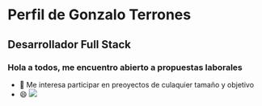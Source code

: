 # Perfil de Gonzalo Terrones
## Desarrollador Full Stack
### Hola a todos, me encuentro abierto a propuestas laborales
- 👋 Me interesa participar en preoyectos de culaquier tamaño y objetivo
- 😄
![](https://fbi.cults3d.com/uploaders/13867934/illustration-file/b73227e7-cc64-44ae-9c7e-a71883ae5c8b/LapinGuedin-TheInnerWay.jpg)
<!---
GonzaloTerr/GonzaloTerr is a ✨ special ✨ repository because its `README.md` (this file) appears on your GitHub profile.
You can click the Preview link to take a look at your changes.
--->
